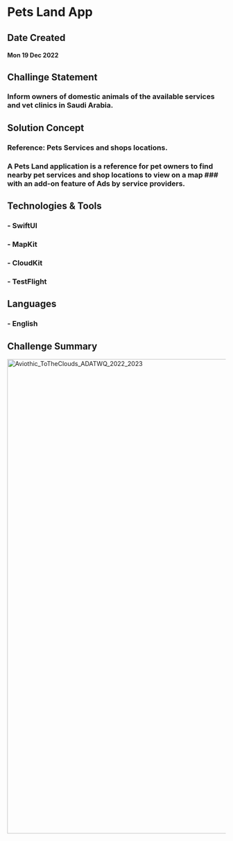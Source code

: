 # Pets Land App

## Date Created
#### Mon 19 Dec 2022

## Challinge Statement
### Inform owners of domestic animals of the available services and vet clinics in Saudi Arabia.

## Solution Concept
### Reference: Pets Services and shops locations.
### A Pets Land application is a reference for pet owners to find nearby pet services and shop locations to view on a map ### with an add-on feature of Ads by service providers.

## Technologies & Tools

### - SwiftUI
### - MapKit
### - CloudKit
### - TestFlight

## Languages
### - English

## Challenge Summary 
<img width="1095" alt="Aviothic_ToTheClouds_ADATWQ_2022_2023" src="https://user-images.githubusercontent.com/115739420/212421207-2e9c227c-bebf-4df3-a6fa-9e8422627a05.png">
